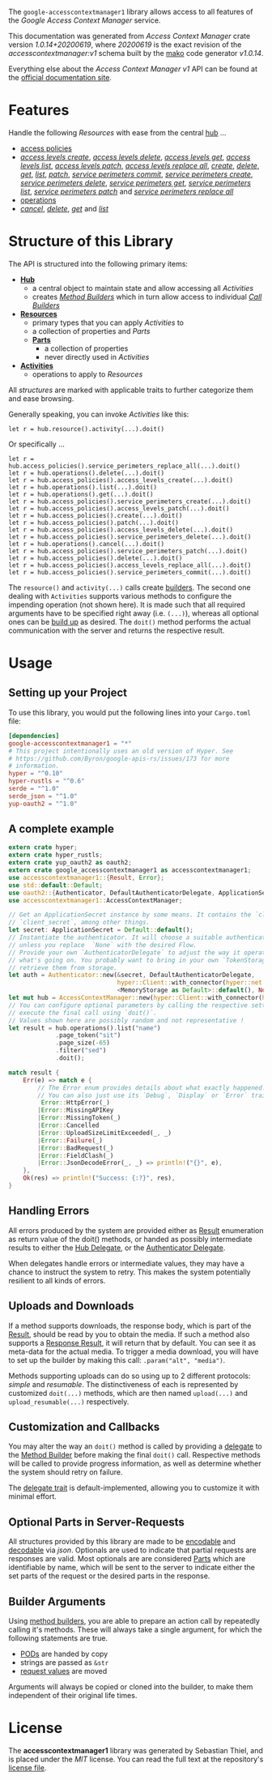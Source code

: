 <!---
DO NOT EDIT !
This file was generated automatically from 'src/mako/api/README.md.mako'
DO NOT EDIT !
-->
The `google-accesscontextmanager1` library allows access to all features of the *Google Access Context Manager* service.

This documentation was generated from *Access Context Manager* crate version *1.0.14+20200619*, where *20200619* is the exact revision of the *accesscontextmanager:v1* schema built by the [mako](http://www.makotemplates.org/) code generator *v1.0.14*.

Everything else about the *Access Context Manager* *v1* API can be found at the
[official documentation site](https://cloud.google.com/access-context-manager/docs/reference/rest/).
# Features

Handle the following *Resources* with ease from the central [hub](https://docs.rs/google-accesscontextmanager1/1.0.14+20200619/google_accesscontextmanager1/struct.AccessContextManager.html) ... 

* [access policies](https://docs.rs/google-accesscontextmanager1/1.0.14+20200619/google_accesscontextmanager1/struct.AccessPolicy.html)
 * [*access levels create*](https://docs.rs/google-accesscontextmanager1/1.0.14+20200619/google_accesscontextmanager1/struct.AccessPolicyAccessLevelCreateCall.html), [*access levels delete*](https://docs.rs/google-accesscontextmanager1/1.0.14+20200619/google_accesscontextmanager1/struct.AccessPolicyAccessLevelDeleteCall.html), [*access levels get*](https://docs.rs/google-accesscontextmanager1/1.0.14+20200619/google_accesscontextmanager1/struct.AccessPolicyAccessLevelGetCall.html), [*access levels list*](https://docs.rs/google-accesscontextmanager1/1.0.14+20200619/google_accesscontextmanager1/struct.AccessPolicyAccessLevelListCall.html), [*access levels patch*](https://docs.rs/google-accesscontextmanager1/1.0.14+20200619/google_accesscontextmanager1/struct.AccessPolicyAccessLevelPatchCall.html), [*access levels replace all*](https://docs.rs/google-accesscontextmanager1/1.0.14+20200619/google_accesscontextmanager1/struct.AccessPolicyAccessLevelReplaceAllCall.html), [*create*](https://docs.rs/google-accesscontextmanager1/1.0.14+20200619/google_accesscontextmanager1/struct.AccessPolicyCreateCall.html), [*delete*](https://docs.rs/google-accesscontextmanager1/1.0.14+20200619/google_accesscontextmanager1/struct.AccessPolicyDeleteCall.html), [*get*](https://docs.rs/google-accesscontextmanager1/1.0.14+20200619/google_accesscontextmanager1/struct.AccessPolicyGetCall.html), [*list*](https://docs.rs/google-accesscontextmanager1/1.0.14+20200619/google_accesscontextmanager1/struct.AccessPolicyListCall.html), [*patch*](https://docs.rs/google-accesscontextmanager1/1.0.14+20200619/google_accesscontextmanager1/struct.AccessPolicyPatchCall.html), [*service perimeters commit*](https://docs.rs/google-accesscontextmanager1/1.0.14+20200619/google_accesscontextmanager1/struct.AccessPolicyServicePerimeterCommitCall.html), [*service perimeters create*](https://docs.rs/google-accesscontextmanager1/1.0.14+20200619/google_accesscontextmanager1/struct.AccessPolicyServicePerimeterCreateCall.html), [*service perimeters delete*](https://docs.rs/google-accesscontextmanager1/1.0.14+20200619/google_accesscontextmanager1/struct.AccessPolicyServicePerimeterDeleteCall.html), [*service perimeters get*](https://docs.rs/google-accesscontextmanager1/1.0.14+20200619/google_accesscontextmanager1/struct.AccessPolicyServicePerimeterGetCall.html), [*service perimeters list*](https://docs.rs/google-accesscontextmanager1/1.0.14+20200619/google_accesscontextmanager1/struct.AccessPolicyServicePerimeterListCall.html), [*service perimeters patch*](https://docs.rs/google-accesscontextmanager1/1.0.14+20200619/google_accesscontextmanager1/struct.AccessPolicyServicePerimeterPatchCall.html) and [*service perimeters replace all*](https://docs.rs/google-accesscontextmanager1/1.0.14+20200619/google_accesscontextmanager1/struct.AccessPolicyServicePerimeterReplaceAllCall.html)
* [operations](https://docs.rs/google-accesscontextmanager1/1.0.14+20200619/google_accesscontextmanager1/struct.Operation.html)
 * [*cancel*](https://docs.rs/google-accesscontextmanager1/1.0.14+20200619/google_accesscontextmanager1/struct.OperationCancelCall.html), [*delete*](https://docs.rs/google-accesscontextmanager1/1.0.14+20200619/google_accesscontextmanager1/struct.OperationDeleteCall.html), [*get*](https://docs.rs/google-accesscontextmanager1/1.0.14+20200619/google_accesscontextmanager1/struct.OperationGetCall.html) and [*list*](https://docs.rs/google-accesscontextmanager1/1.0.14+20200619/google_accesscontextmanager1/struct.OperationListCall.html)




# Structure of this Library

The API is structured into the following primary items:

* **[Hub](https://docs.rs/google-accesscontextmanager1/1.0.14+20200619/google_accesscontextmanager1/struct.AccessContextManager.html)**
    * a central object to maintain state and allow accessing all *Activities*
    * creates [*Method Builders*](https://docs.rs/google-accesscontextmanager1/1.0.14+20200619/google_accesscontextmanager1/trait.MethodsBuilder.html) which in turn
      allow access to individual [*Call Builders*](https://docs.rs/google-accesscontextmanager1/1.0.14+20200619/google_accesscontextmanager1/trait.CallBuilder.html)
* **[Resources](https://docs.rs/google-accesscontextmanager1/1.0.14+20200619/google_accesscontextmanager1/trait.Resource.html)**
    * primary types that you can apply *Activities* to
    * a collection of properties and *Parts*
    * **[Parts](https://docs.rs/google-accesscontextmanager1/1.0.14+20200619/google_accesscontextmanager1/trait.Part.html)**
        * a collection of properties
        * never directly used in *Activities*
* **[Activities](https://docs.rs/google-accesscontextmanager1/1.0.14+20200619/google_accesscontextmanager1/trait.CallBuilder.html)**
    * operations to apply to *Resources*

All *structures* are marked with applicable traits to further categorize them and ease browsing.

Generally speaking, you can invoke *Activities* like this:

```Rust,ignore
let r = hub.resource().activity(...).doit()
```

Or specifically ...

```ignore
let r = hub.access_policies().service_perimeters_replace_all(...).doit()
let r = hub.operations().delete(...).doit()
let r = hub.access_policies().access_levels_create(...).doit()
let r = hub.operations().list(...).doit()
let r = hub.operations().get(...).doit()
let r = hub.access_policies().service_perimeters_create(...).doit()
let r = hub.access_policies().access_levels_patch(...).doit()
let r = hub.access_policies().create(...).doit()
let r = hub.access_policies().patch(...).doit()
let r = hub.access_policies().access_levels_delete(...).doit()
let r = hub.access_policies().service_perimeters_delete(...).doit()
let r = hub.operations().cancel(...).doit()
let r = hub.access_policies().service_perimeters_patch(...).doit()
let r = hub.access_policies().delete(...).doit()
let r = hub.access_policies().access_levels_replace_all(...).doit()
let r = hub.access_policies().service_perimeters_commit(...).doit()
```

The `resource()` and `activity(...)` calls create [builders][builder-pattern]. The second one dealing with `Activities` 
supports various methods to configure the impending operation (not shown here). It is made such that all required arguments have to be 
specified right away (i.e. `(...)`), whereas all optional ones can be [build up][builder-pattern] as desired.
The `doit()` method performs the actual communication with the server and returns the respective result.

# Usage

## Setting up your Project

To use this library, you would put the following lines into your `Cargo.toml` file:

```toml
[dependencies]
google-accesscontextmanager1 = "*"
# This project intentionally uses an old version of Hyper. See
# https://github.com/Byron/google-apis-rs/issues/173 for more
# information.
hyper = "^0.10"
hyper-rustls = "^0.6"
serde = "^1.0"
serde_json = "^1.0"
yup-oauth2 = "^1.0"
```

## A complete example

```Rust
extern crate hyper;
extern crate hyper_rustls;
extern crate yup_oauth2 as oauth2;
extern crate google_accesscontextmanager1 as accesscontextmanager1;
use accesscontextmanager1::{Result, Error};
use std::default::Default;
use oauth2::{Authenticator, DefaultAuthenticatorDelegate, ApplicationSecret, MemoryStorage};
use accesscontextmanager1::AccessContextManager;

// Get an ApplicationSecret instance by some means. It contains the `client_id` and 
// `client_secret`, among other things.
let secret: ApplicationSecret = Default::default();
// Instantiate the authenticator. It will choose a suitable authentication flow for you, 
// unless you replace  `None` with the desired Flow.
// Provide your own `AuthenticatorDelegate` to adjust the way it operates and get feedback about 
// what's going on. You probably want to bring in your own `TokenStorage` to persist tokens and
// retrieve them from storage.
let auth = Authenticator::new(&secret, DefaultAuthenticatorDelegate,
                              hyper::Client::with_connector(hyper::net::HttpsConnector::new(hyper_rustls::TlsClient::new())),
                              <MemoryStorage as Default>::default(), None);
let mut hub = AccessContextManager::new(hyper::Client::with_connector(hyper::net::HttpsConnector::new(hyper_rustls::TlsClient::new())), auth);
// You can configure optional parameters by calling the respective setters at will, and
// execute the final call using `doit()`.
// Values shown here are possibly random and not representative !
let result = hub.operations().list("name")
             .page_token("sit")
             .page_size(-65)
             .filter("sed")
             .doit();

match result {
    Err(e) => match e {
        // The Error enum provides details about what exactly happened.
        // You can also just use its `Debug`, `Display` or `Error` traits
         Error::HttpError(_)
        |Error::MissingAPIKey
        |Error::MissingToken(_)
        |Error::Cancelled
        |Error::UploadSizeLimitExceeded(_, _)
        |Error::Failure(_)
        |Error::BadRequest(_)
        |Error::FieldClash(_)
        |Error::JsonDecodeError(_, _) => println!("{}", e),
    },
    Ok(res) => println!("Success: {:?}", res),
}

```
## Handling Errors

All errors produced by the system are provided either as [Result](https://docs.rs/google-accesscontextmanager1/1.0.14+20200619/google_accesscontextmanager1/enum.Result.html) enumeration as return value of 
the doit() methods, or handed as possibly intermediate results to either the 
[Hub Delegate](https://docs.rs/google-accesscontextmanager1/1.0.14+20200619/google_accesscontextmanager1/trait.Delegate.html), or the [Authenticator Delegate](https://docs.rs/yup-oauth2/*/yup_oauth2/trait.AuthenticatorDelegate.html).

When delegates handle errors or intermediate values, they may have a chance to instruct the system to retry. This 
makes the system potentially resilient to all kinds of errors.

## Uploads and Downloads
If a method supports downloads, the response body, which is part of the [Result](https://docs.rs/google-accesscontextmanager1/1.0.14+20200619/google_accesscontextmanager1/enum.Result.html), should be
read by you to obtain the media.
If such a method also supports a [Response Result](https://docs.rs/google-accesscontextmanager1/1.0.14+20200619/google_accesscontextmanager1/trait.ResponseResult.html), it will return that by default.
You can see it as meta-data for the actual media. To trigger a media download, you will have to set up the builder by making
this call: `.param("alt", "media")`.

Methods supporting uploads can do so using up to 2 different protocols: 
*simple* and *resumable*. The distinctiveness of each is represented by customized 
`doit(...)` methods, which are then named `upload(...)` and `upload_resumable(...)` respectively.

## Customization and Callbacks

You may alter the way an `doit()` method is called by providing a [delegate](https://docs.rs/google-accesscontextmanager1/1.0.14+20200619/google_accesscontextmanager1/trait.Delegate.html) to the 
[Method Builder](https://docs.rs/google-accesscontextmanager1/1.0.14+20200619/google_accesscontextmanager1/trait.CallBuilder.html) before making the final `doit()` call. 
Respective methods will be called to provide progress information, as well as determine whether the system should 
retry on failure.

The [delegate trait](https://docs.rs/google-accesscontextmanager1/1.0.14+20200619/google_accesscontextmanager1/trait.Delegate.html) is default-implemented, allowing you to customize it with minimal effort.

## Optional Parts in Server-Requests

All structures provided by this library are made to be [encodable](https://docs.rs/google-accesscontextmanager1/1.0.14+20200619/google_accesscontextmanager1/trait.RequestValue.html) and 
[decodable](https://docs.rs/google-accesscontextmanager1/1.0.14+20200619/google_accesscontextmanager1/trait.ResponseResult.html) via *json*. Optionals are used to indicate that partial requests are responses 
are valid.
Most optionals are are considered [Parts](https://docs.rs/google-accesscontextmanager1/1.0.14+20200619/google_accesscontextmanager1/trait.Part.html) which are identifiable by name, which will be sent to 
the server to indicate either the set parts of the request or the desired parts in the response.

## Builder Arguments

Using [method builders](https://docs.rs/google-accesscontextmanager1/1.0.14+20200619/google_accesscontextmanager1/trait.CallBuilder.html), you are able to prepare an action call by repeatedly calling it's methods.
These will always take a single argument, for which the following statements are true.

* [PODs][wiki-pod] are handed by copy
* strings are passed as `&str`
* [request values](https://docs.rs/google-accesscontextmanager1/1.0.14+20200619/google_accesscontextmanager1/trait.RequestValue.html) are moved

Arguments will always be copied or cloned into the builder, to make them independent of their original life times.

[wiki-pod]: http://en.wikipedia.org/wiki/Plain_old_data_structure
[builder-pattern]: http://en.wikipedia.org/wiki/Builder_pattern
[google-go-api]: https://github.com/google/google-api-go-client

# License
The **accesscontextmanager1** library was generated by Sebastian Thiel, and is placed 
under the *MIT* license.
You can read the full text at the repository's [license file][repo-license].

[repo-license]: https://github.com/Byron/google-apis-rsblob/master/LICENSE.md
